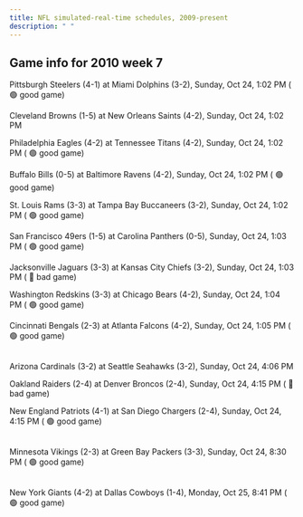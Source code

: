 ```yaml
---
title: NFL simulated-real-time schedules, 2009-present
description: " "
---
```


## Game info for 2010 week 7
Pittsburgh Steelers (4-1) at Miami Dolphins (3-2), Sunday, Oct 24, 1:02 PM (	:green_circle: good game)

Cleveland Browns (1-5) at New Orleans Saints (4-2), Sunday, Oct 24, 1:02 PM

Philadelphia Eagles (4-2) at Tennessee Titans (4-2), Sunday, Oct 24, 1:02 PM (	:green_circle: good game)

Buffalo Bills (0-5) at Baltimore Ravens (4-2), Sunday, Oct 24, 1:02 PM (	:green_circle: good game)

St. Louis Rams (3-3) at Tampa Bay Buccaneers (3-2), Sunday, Oct 24, 1:02 PM (	:green_circle: good game)

San Francisco 49ers (1-5) at Carolina Panthers (0-5), Sunday, Oct 24, 1:03 PM (	:green_circle: good game)

Jacksonville Jaguars (3-3) at Kansas City Chiefs (3-2), Sunday, Oct 24, 1:03 PM (	:red_circle: bad game)

Washington Redskins (3-3) at Chicago Bears (4-2), Sunday, Oct 24, 1:04 PM (	:green_circle: good game)

Cincinnati Bengals (2-3) at Atlanta Falcons (4-2), Sunday, Oct 24, 1:05 PM (	:green_circle: good game)

<br/>Arizona Cardinals (3-2) at Seattle Seahawks (3-2), Sunday, Oct 24, 4:06 PM

Oakland Raiders (2-4) at Denver Broncos (2-4), Sunday, Oct 24, 4:15 PM (	:red_circle: bad game)

New England Patriots (4-1) at San Diego Chargers (2-4), Sunday, Oct 24, 4:15 PM (	:green_circle: good game)

<br/>Minnesota Vikings (2-3) at Green Bay Packers (3-3), Sunday, Oct 24, 8:30 PM (	:green_circle: good game)

<br/>New York Giants (4-2) at Dallas Cowboys (1-4), Monday, Oct 25, 8:41 PM (	:green_circle: good game)

